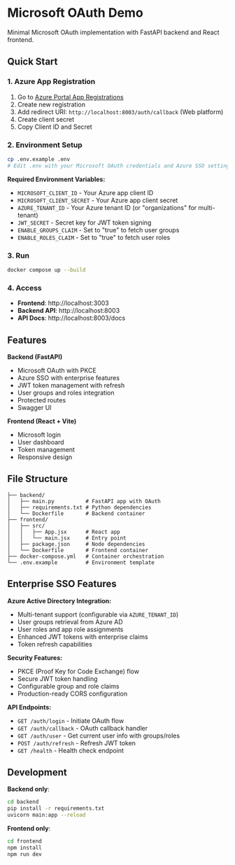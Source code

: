 # Microsoft OAuth Demo

Minimal Microsoft OAuth implementation with FastAPI backend and React frontend.

## Quick Start

### 1. Azure App Registration
1. Go to [Azure Portal App Registrations](https://portal.azure.com/#blade/Microsoft_AAD_RegisteredApps/ApplicationsListBlade)
2. Create new registration
3. Add redirect URI: `http://localhost:8003/auth/callback` (Web platform)
4. Create client secret
5. Copy Client ID and Secret

### 2. Environment Setup
```bash
cp .env.example .env
# Edit .env with your Microsoft OAuth credentials and Azure SSO settings
```

**Required Environment Variables:**
- `MICROSOFT_CLIENT_ID` - Your Azure app client ID
- `MICROSOFT_CLIENT_SECRET` - Your Azure app client secret
- `AZURE_TENANT_ID` - Your Azure tenant ID (or "organizations" for multi-tenant)
- `JWT_SECRET` - Secret key for JWT token signing
- `ENABLE_GROUPS_CLAIM` - Set to "true" to fetch user groups
- `ENABLE_ROLES_CLAIM` - Set to "true" to fetch user roles

### 3. Run
```bash
docker compose up --build
```

### 4. Access
- **Frontend**: http://localhost:3003
- **Backend API**: http://localhost:8003
- **API Docs**: http://localhost:8003/docs

## Features

**Backend (FastAPI)**
- Microsoft OAuth with PKCE
- Azure SSO with enterprise features
- JWT token management with refresh
- User groups and roles integration
- Protected routes
- Swagger UI

**Frontend (React + Vite)**
- Microsoft login
- User dashboard
- Token management
- Responsive design

## File Structure
```
├── backend/
│   ├── main.py          # FastAPI app with OAuth
│   ├── requirements.txt # Python dependencies
│   └── Dockerfile       # Backend container
├── frontend/
│   ├── src/
│   │   ├── App.jsx      # React app
│   │   └── main.jsx     # Entry point
│   ├── package.json     # Node dependencies
│   └── Dockerfile       # Frontend container
├── docker-compose.yml   # Container orchestration
└── .env.example         # Environment template
```

## Enterprise SSO Features

**Azure Active Directory Integration:**
- Multi-tenant support (configurable via `AZURE_TENANT_ID`)
- User groups retrieval from Azure AD
- User roles and app role assignments
- Enhanced JWT tokens with enterprise claims
- Token refresh capabilities

**Security Features:**
- PKCE (Proof Key for Code Exchange) flow
- Secure JWT token handling
- Configurable group and role claims
- Production-ready CORS configuration

**API Endpoints:**
- `GET /auth/login` - Initiate OAuth flow
- `GET /auth/callback` - OAuth callback handler
- `GET /auth/user` - Get current user info with groups/roles
- `POST /auth/refresh` - Refresh JWT token
- `GET /health` - Health check endpoint

## Development

**Backend only**:
```bash
cd backend
pip install -r requirements.txt
uvicorn main:app --reload
```

**Frontend only**:
```bash
cd frontend
npm install
npm run dev
```